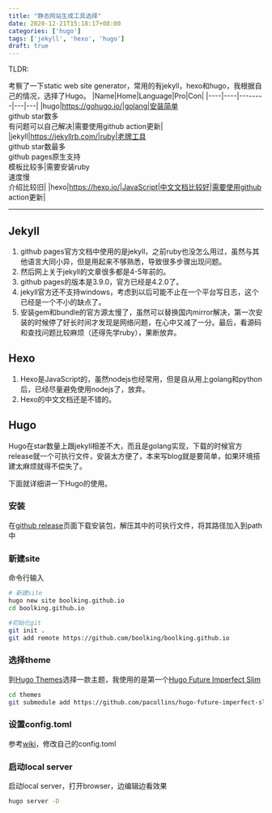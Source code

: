 ```yaml
---
title: "静态网站生成工具选择"
date: 2020-12-21T15:18:17+08:00
categories: ['hugo']
tags: ['jekyll', 'hexo', 'hugo']
draft: true
---
```



TLDR:

考察了一下static web site generator，常用的有jekyll，hexo和hugo，我根据自己的情况，选择了Hugo。
|Name|Home|Language|Pro|Con|
|----|----|--------|---|---|
|hugo|https://gohugo.io/|golang|安装简单</br>github star数多</br>有问题可以自己解决|需要使用github action更新|
|jekyll|https://jekyllrb.com/|ruby|老牌工具</br>github star数最多</br>github pages原生支持</br>模板比较多|需要安装ruby</br>速度慢</br>介绍比较旧|
|hexo|https://hexo.io/|JavaScript|中文文档比较好|需要使用github action更新|

-----------------------------

## Jekyll
1. github pages官方文档中使用的是jekyll，之前ruby也没怎么用过，虽然与其他语言大同小异，但是用起来不够熟悉，导致很多步骤出现问题。
2. 然后网上关于jekyll的文章很多都是4-5年前的。
3. github pages的版本是3.9.0，官方已经是4.2.0了。
4. jekyll官方还不支持windows，考虑到以后可能不止在一个平台写日志，这个已经是一个不小的缺点了。
5. 安装gem和bundle的官方源太慢了，虽然可以替换国内mirror解决，第一次安装的时候停了好长时间才发现是网络问题，在心中又减了一分。最后，看源码和查找问题比较麻烦（还得先学ruby），果断放弃。

## Hexo
1. Hexo是JavaScript的，虽然nodejs也经常用，但是自从用上golang和python后，已经尽量避免使用nodejs了，放弃。
2. Hexo的中文文档还是不错的。


## Hugo
Hugo在star数量上跟jekyll相差不大，而且是golang实现，下载的时候官方release就一个可执行文件，安装太方便了，本来写blog就是要简单，如果环境搭建太麻烦就得不偿失了。

下面就详细讲一下Hugo的使用。

### 安装
在[github release](https://github.com/gohugoio/hugo/releases)页面下载安装包，解压其中的可执行文件，将其路径加入到path中

### 新建site
命令行输入
```bash
# 新建site
hugo new site boolking.github.io
cd boolking.github.io

#初始化git
git init .
git add remote https://github.com/boolking/boolking.github.io
```

### 选择theme
到[Hugo Themes](https://themes.gohugo.io/)选择一款主题，我使用的是第一个[Hugo Future Imperfect Slim](https://themes.gohugo.io/hugo-future-imperfect-slim/)
```bash
cd themes
git submodule add https://github.com/pacollins/hugo-future-imperfect-slim.git
```

### 设置config.toml
参考[wiki](https://github.com/pacollins/hugo-future-imperfect-slim/wiki/config.toml)，修改自己的config.toml

### 启动local server
启动local server，打开browser，边编辑边看效果
```bash
hugo server -D
```
